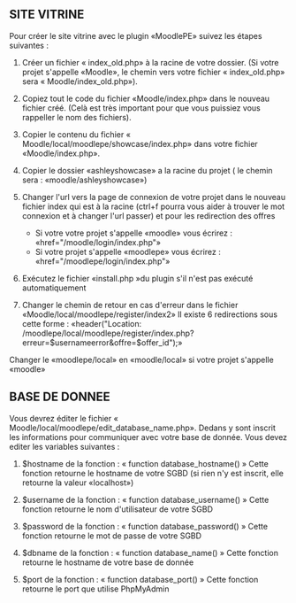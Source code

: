 ## SITE VITRINE

Pour créer le site vitrine avec le plugin «MoodlePE» suivez les étapes suivantes : 
1. Créer un fichier « index_old.php» à la racine de votre dossier. (Si votre projet s'appelle «Moodle», le chemin vers votre fichier « index_old.php» sera « Moodle/index_old.php»).

2. Copiez tout le code du fichier «Moodle/index.php» dans le nouveau fichier créé. (Celà est très important pour que vous puissiez vous rappeller le nom des fichiers).

3. Copier le contenu du fichier « Moodle/local/moodlepe/showcase/index.php» dans votre fichier     «Moodle/index.php».

4. Copier le dossier «ashleyshowcase» a la racine du projet ( le chemin sera : «moodle/ashleyshowcase»)

5. Changer l'url vers la page de connexion de votre projet dans le nouveau fichier index qui est à la racine (ctrl+f pourra vous aider à trouver le mot connexion et à changer l'url passer) et pour les redirection des offres
    *   Si votre votre projet s'appelle «moodle» vous écrirez : «href="/moodle/login/index.php"» 
    *   Si votre projet s'appelle «moodlepe» vous écrirez : «href="/moodlepe/login/index.php"»

6. Exécutez le fichier «install.php »du plugin s'il n'est pas exécuté automatiquement

7. Changer le chemin de retour en cas d'erreur dans le fichier «Moodle/local/moodlepe/register/index2»
Il existe 6 redirections sous cette forme : 
«header("Location: /moodlepe/local/moodlepe/register/index.php?erreur=$usernameerror&offre=$offer_id");»

Changer le «moodlepe/local» en «moodle/local» si votre projet s'appelle «moodle»


## BASE DE DONNEE

Vous devrez éditer le fichier « Moodle/local/moodlepe/edit_database_name.php».
Dedans y sont inscrit les informations pour communiquer avec votre base de donnée. Vous devez editer les variables suivantes : 

1. $hostname de la fonction : « function database_hostname() »
Cette fonction retourne le hostname de votre SGBD (si rien n'y est inscrit, elle retourne la valeur «localhost»)

2. $username de la fonction : « function database_username() »
Cette fonction retourne le nom d'utilisateur de votre SGBD

3. $password de la fonction : « function database_password() »
Cette fonction retourne le mot de passe de votre SGBD

4.  $dbname de la fonction : « function database_name() »
Cette fonction retourne le hostname de votre base de donnée 

5. $port  de la fonction : « function database_port() »
Cette fonction retourne le port que utilise PhpMyAdmin

 